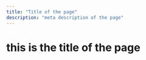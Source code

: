 ```yaml
---
title: "Title of the page"
description: "meta description of the page"
---
```


# this is the title of the page
